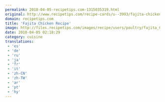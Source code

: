 ```yaml
---
permalink: 2018-04-05-recipetips.com-1315035319.html
original: http://www.recipetips.com/recipe-cards/u--3993/fajita-chicken.asp
domain: recipetips.com
title: 'Fajita Chicken Recipe'
image: http://files.recipetips.com/images/recipe/users/poultry/fajita_Chicken.jpg
date: 2018-04-05 02:18:29
category: cuisine
translations: 
 - 'es'
 - 'de'
 - 'ru'
 - 'ja'
 - 'fr'
 - 'it'
 - 'zh-CN'
 - 'zh-TW'
 - 'ar'
 - 'pt'
 - 'hy'
---
```


